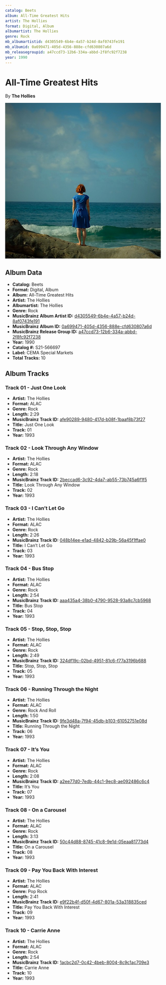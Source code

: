 ```yaml
---
catalog: Beets
album: All-Time Greatest Hits
artist: The Hollies
format: Digital, Album
albumartist: The Hollies
genre: Rock
mb_albumartistid: d4305549-6b4e-4a57-b24d-8af0743fe191
mb_albumid: 0a699471-405d-4356-888e-cfd630807a6d
mb_releasegroupid: a47ccd73-12b6-334a-abbd-2f8fc92f7238
year: 1990
---
```


# All-Time Greatest Hits

By **The Hollies**

![](../../assets/beetscovers/The_Hollies-All-Time_Greatest_Hits.jpg)

## Album Data

- **Catalog:** Beets
- **Format:** Digital, Album
- **Album:** All-Time Greatest Hits
- **Artist:** The Hollies
- **Albumartist:** The Hollies
- **Genre:** Rock
- **MusicBrainz Album Artist ID:** [d4305549-6b4e-4a57-b24d-8af0743fe191](https://musicbrainz.org/artist/d4305549-6b4e-4a57-b24d-8af0743fe191)
- **MusicBrainz Album ID:** [0a699471-405d-4356-888e-cfd630807a6d](https://musicbrainz.org/release/0a699471-405d-4356-888e-cfd630807a6d)
- **MusicBrainz Release Group ID:** [a47ccd73-12b6-334a-abbd-2f8fc92f7238](https://musicbrainz.org/release-group/a47ccd73-12b6-334a-abbd-2f8fc92f7238)
- **Year:** 1990
- **Catalog #:** S21-566697
- **Label:** CEMA Special Markets
- **Total Tracks:** 10

## Album Tracks

### Track 01 - Just One Look

- **Artist:** The Hollies
- **Format:** ALAC
- **Genre:** Rock
- **Length:** 2:29
- **MusicBrainz Track ID:** [afe90289-9480-417d-b08f-1baaf8b73f27](https://musicbrainz.org/recording/afe90289-9480-417d-b08f-1baaf8b73f27)
- **Title:** Just One Look
- **Track:** 01
- **Year:** 1993

### Track 02 - Look Through Any Window

- **Artist:** The Hollies
- **Format:** ALAC
- **Genre:** Rock
- **Length:** 2:18
- **MusicBrainz Track ID:** [2beccad6-3c92-4da7-ab55-73b745a6f1f5](https://musicbrainz.org/recording/2beccad6-3c92-4da7-ab55-73b745a6f1f5)
- **Title:** Look Through Any Window
- **Track:** 02
- **Year:** 1993

### Track 03 - I Can’t Let Go

- **Artist:** The Hollies
- **Format:** ALAC
- **Genre:** Rock
- **Length:** 2:26
- **MusicBrainz Track ID:** [048b14ee-e1ad-4842-b29b-56a45f1ffae0](https://musicbrainz.org/recording/048b14ee-e1ad-4842-b29b-56a45f1ffae0)
- **Title:** I Can’t Let Go
- **Track:** 03
- **Year:** 1993

### Track 04 - Bus Stop

- **Artist:** The Hollies
- **Format:** ALAC
- **Genre:** Rock
- **Length:** 2:54
- **MusicBrainz Track ID:** [aaa435a4-38b0-4790-9528-93a8c7cb5968](https://musicbrainz.org/recording/aaa435a4-38b0-4790-9528-93a8c7cb5968)
- **Title:** Bus Stop
- **Track:** 04
- **Year:** 1993

### Track 05 - Stop, Stop, Stop

- **Artist:** The Hollies
- **Format:** ALAC
- **Genre:** Rock
- **Length:** 2:49
- **MusicBrainz Track ID:** [324df19c-02bd-4951-81c6-f77a3196b688](https://musicbrainz.org/recording/324df19c-02bd-4951-81c6-f77a3196b688)
- **Title:** Stop, Stop, Stop
- **Track:** 05
- **Year:** 1993

### Track 06 - Running Through the Night

- **Artist:** The Hollies
- **Format:** ALAC
- **Genre:** Rock And Roll
- **Length:** 1:50
- **MusicBrainz Track ID:** [9fe3d48a-7f94-45db-b103-61052751e08d](https://musicbrainz.org/recording/9fe3d48a-7f94-45db-b103-61052751e08d)
- **Title:** Running Through the Night
- **Track:** 06
- **Year:** 1993

### Track 07 - It’s You

- **Artist:** The Hollies
- **Format:** ALAC
- **Genre:** Rock
- **Length:** 2:08
- **MusicBrainz Track ID:** [a2ee77d0-7edb-44c1-9ec8-ae092486c6c4](https://musicbrainz.org/recording/a2ee77d0-7edb-44c1-9ec8-ae092486c6c4)
- **Title:** It’s You
- **Track:** 07
- **Year:** 1993

### Track 08 - On a Carousel

- **Artist:** The Hollies
- **Format:** ALAC
- **Genre:** Rock
- **Length:** 3:13
- **MusicBrainz Track ID:** [50c44d88-8745-41c8-9e1d-05eaa81773d4](https://musicbrainz.org/recording/50c44d88-8745-41c8-9e1d-05eaa81773d4)
- **Title:** On a Carousel
- **Track:** 08
- **Year:** 1993

### Track 09 - Pay You Back With Interest

- **Artist:** The Hollies
- **Format:** ALAC
- **Genre:** Pop Rock
- **Length:** 2:41
- **MusicBrainz Track ID:** [e9f22b4f-d50f-4d67-801a-53a318835ced](https://musicbrainz.org/recording/e9f22b4f-d50f-4d67-801a-53a318835ced)
- **Title:** Pay You Back With Interest
- **Track:** 09
- **Year:** 1993

### Track 10 - Carrie Anne

- **Artist:** The Hollies
- **Format:** ALAC
- **Genre:** Rock
- **Length:** 2:54
- **MusicBrainz Track ID:** [1acbc2d7-0c42-4beb-8004-8c9c1ac709e3](https://musicbrainz.org/recording/1acbc2d7-0c42-4beb-8004-8c9c1ac709e3)
- **Title:** Carrie Anne
- **Track:** 10
- **Year:** 1993

